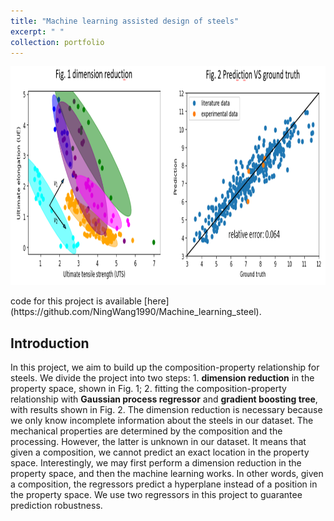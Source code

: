 ```yaml
---
title: "Machine learning assisted design of steels"
excerpt: " "
collection: portfolio
---
```

<p align="center">
<img src="/images/machine_learning_steels.PNG" width="800" height="350" >
</p>
code for this project is available [here](https://github.com/NingWang1990/Machine_learning_steel). 

## Introduction
In this project, we aim to build up the composition-property relationship for steels. We divide the project into two steps: 1. **dimension reduction** in the property space, shown in Fig. 1; 2. fitting the composition-property relationship with **Gaussian process regressor** and **gradient boosting tree**, with results shown in Fig. 2. The dimension reduction is necessary because we only know incomplete information about the steels in our dataset. The mechanical properties are determined by the composition and the processing. However, the latter is unknown in our dataset. 
It means that given a composition, we cannot predict an exact location in the property space. 
Interestingly, we may first perform a dimension reduction in the property space, and then the machine learning works. 
In other words, given a composition, the regressors predict a hyperplane instead of a position in the property space. We use two regressors in this project to guarantee prediction robustness.    
